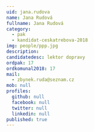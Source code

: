 ```yaml
---
uid: jana.rudova
name: Jana Rudová
fullname: Jana Rudová
category:
  - pak
  - kandidat-ceskatrebova-2018
img: people/ppp.jpg
description:
candidatedesc: lektor dopravy
ordpak: 17
ordkomunal2018: 17
mail:
  - zbynek.ruda@seznam.cz
mob: null
profiles:
  github: null
  facebook: null
  twitter: null
  linkedin: null
published: true
---
```

